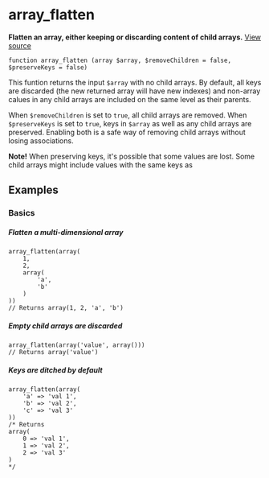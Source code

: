 
# array_flatten

**Flatten an array, either keeping or discarding content of child arrays.** [View source](https://bitbucket.org/Eiskis/baseline-php/src/default/source/arrays/array_flatten.php?at=default)

	function array_flatten (array $array, $removeChildren = false, $preserveKeys = false)

This funtion returns the input `$array` with no child arrays. By default, all keys are discarded (the new returned array will have new indexes) and non-array calues in any child arrays are included on the same level as their parents.

When `$removeChildren` is set to `true`, all child arrays are removed. When `$preserveKeys` is set to `true`, keys in `$array` as well as any child arrays are preserved. Enabling both is a safe way of removing child arrays without losing associations.

**Note!** When preserving keys, it's possible that some values are lost. Some child arrays might include values with the same keys as 



## Examples

### Basics

##### Flatten a multi-dimensional array
	array_flatten(array(
		1,
		2,
		array(
			'a',
			'b'
		)
	))
	// Returns array(1, 2, 'a', 'b')

##### Empty child arrays are discarded
	array_flatten(array('value', array()))
	// Returns array('value')

##### Keys are ditched by default
	array_flatten(array(
		'a' => 'val 1',
		'b' => 'val 2',
		'c' => 'val 3'
	))
	/* Returns
	array(
		0 => 'val 1',
		1 => 'val 2',
		2 => 'val 3'
	)
	*/
